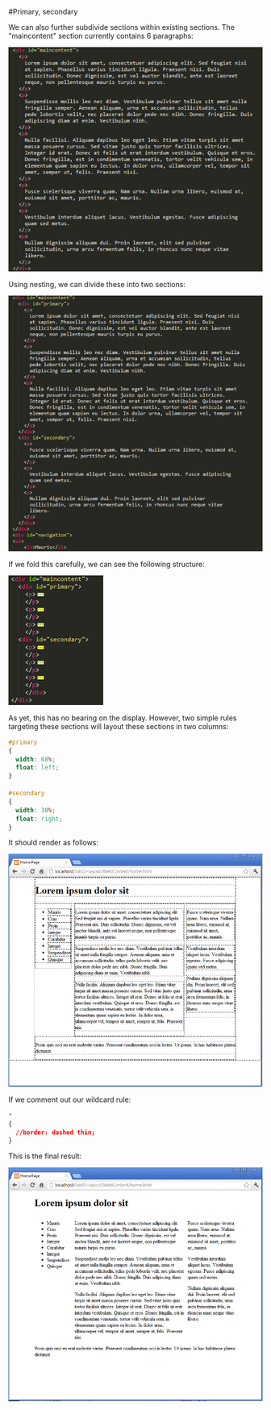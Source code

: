 #Primary, secondary

We can also further subdivide sections within existing sections. The "maincontent" section currently contains 6 paragraphs:

![](./img/09.png)

Using nesting, we can divide these into two sections:

![](./img/10.png)

If we fold this carefully, we can see the following structure:

![](./img/11.png)

As yet, this has no bearing on the display. However, two simple rules targeting these sections will layout these sections in two columns:

~~~css
#primary
{  
  width: 68%;  
  float: left;  
}

#secondary
{  
  width: 30%;  
  float: right;
}
~~~

It should render as follows:

![](./img/12.png)

If we comment out our wildcard rule:

~~~css
*
{
  //border: dashed thin;
}
~~~

This is the final result:

![](./img/13.png)
